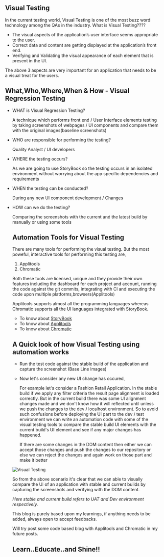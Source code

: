 ## Visual Testing

In the current testing world, Visual Testing is one of the most buzz word technology among the QAs in the industry. What is Visual Testing????

- The visual aspects of the application’s user interface seems appropriate to the user.
- Correct data and content are getting displayed at the application’s front end.
- Verifying and Validating the visual appearance of each element that is present in the UI.

The above 3 aspects are very important for an application that needs to be a visual treat for the users.

## What,Who,Where,When & How - Visual Regression Testing

- WHAT is Visual Regression Testing?
 
   A technique which performs front end / User Interface elements testing by taking screenshots of webpages / UI components and compare them with the original       images(baseline screenshots)

- WHO are responsible for performing the testing?
  
   Quality Analyst / UI developers

- WHERE the testing occurs?
 
   As we are going to use StoryBook so the testing occurs in an isolated environment without worrying about the app specific dependencies and requirements
 
- WHEN the testing can be conducted?
 
   During any new UI component development / Changes
  
- HOW can we do the testing?
  
  Comparing the screenshots with the current and the latest build by manually or using some tools
  
  ## Automation Tools for Visual Testing
  
   There are many tools for performing the visual testing. But the most poweful, interactive tools for performing this testing are,
   1. Applitools
   2. Chromatic
   
   Both these tools are licensed, unique and they provide their own features including the dashboard for each project and account, running the code against the git commits, integrating with CI and executing the code upon multiple platforms,browsers(Applitools)
   
   Applitools supports almost all the programming languages whereas Chromatic supports all the UI languages integrated with StoryBook. 
   
   - To know about [StoryBook](https://storybook.js.org/)
   - To know about [Applitools](https://applitools.com/)
   - To know about [Chromatic](https://www.chromatic.com/)
  
  ## A Quick look of how Visual Testing using automation works
   
   - Run the test code against the stable build of the application and capture the screenshot (Base Line Images)
   - Now let's consider any new UI change has occured, 
      
      For example let's consider a Fashion Retail Application. In the stable build if we apply any filter criteria the result page alignment is loaded correctly. But in the current build there was some UI alignment changes made and we don't know how it will reflected until unless we push the changes to the dev / localhost environment.
      So to avoid such confusions before deploying the UI part to the dev / test environment we can write an automation code with some of the visual testing tools to compare the stable build UI elements with the current build's UI element and see if any major changes has happened.
      
      If there are some changes in the DOM content then either we can accept those changes and push the changes to our repository or else we can reject the changes and again work on those part and make it better
  
  ![Visual Testing](https://qanish.files.wordpress.com/2019/02/screenshot-difference-e1545051723765-1.png?w=1312&h=600&crop=1)
  
  So from the above scenario it's clear that we can able to visually compare the UI of an application with stable and current builds by capturing the screenshots and verifying with the DOM content.
  
  _Here stable and current build refers to UAT and Dev environment respectively._
  
  This blog is purely based upon my learnings, if anything needs to be added, always open to accept feedbacks.
  
  Will try post some code based blog with Applitools and Chromatic in my future posts.
  
  ## Learn..Educate..and Shine!!
  
  

